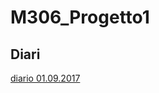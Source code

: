 # M306_Progetto1

## Diari
[diario 01.09.2017](https://github.com/lucasprevitali/M306_Progetto1/blob/master/diari/I3_Diario_Progetto1_2017_09_01.pdf)
